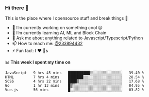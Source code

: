 ### Hi there 👋

<!--
**a233894432/a233894432** is a ✨ _special_ ✨ repository because its `README.md` (this file) appears on your GitHub profile.

Here are some ideas to get you started:

- 🔭 I’m currently working on ...
- 🌱 I’m currently learning ...
- 👯 I’m looking to collaborate on ...
- 🤔 I’m looking for help with ...
- 💬 Ask me about ...
- 📫 How to reach me: ...
- 😄 Pronouns: ...
- ⚡ Fun fact: ...
-->
 
 
This is the place where I opensource stuff and break things :rofl:

- 🔭 I’m currently working on something cool :wink:
- 🌱 I’m currently learning AI, ML and Block Chain
- 💬 Ask me about anything related to Javascript/Typescript/Python
- 📫 How to reach me: [@233894432](https://twitter.com/233894432)
- ⚡ Fun fact: I :heart: :dog:s

📊 **This week I spent my time on**
<!--START_SECTION:waka-->
```text
JavaScript   9 hrs 45 mins   ██████████░░░░░░░░░░░░░░░   39.40 % 
HTML         7 hrs 4 mins    ███████░░░░░░░░░░░░░░░░░░   28.54 % 
SCSS         4 hrs 22 mins   ████▒░░░░░░░░░░░░░░░░░░░░   17.68 % 
Go           1 hr 13 mins    █▒░░░░░░░░░░░░░░░░░░░░░░░   04.95 % 
Vue.js       56 mins         █░░░░░░░░░░░░░░░░░░░░░░░░   03.82 % 
```
<!--END_SECTION:waka-->
